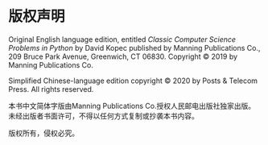 # 版权声明

Original English language edition, entitled _Classic Computer Science Problems in Python_ by David Kopec published by Manning Publications Co., 209 Bruce Park Avenue, Greenwich, CT 06830. Copyright © 2019 by Manning Publications Co.

Simplified Chinese-language edition copyright © 2020 by Posts & Telecom Press. All rights reserved.

本书中文简体字版由Manning Publications Co.授权人民邮电出版社独家出版。未经出版者书面许可，不得以任何方式复制或抄袭本书内容。

版权所有，侵权必究。
